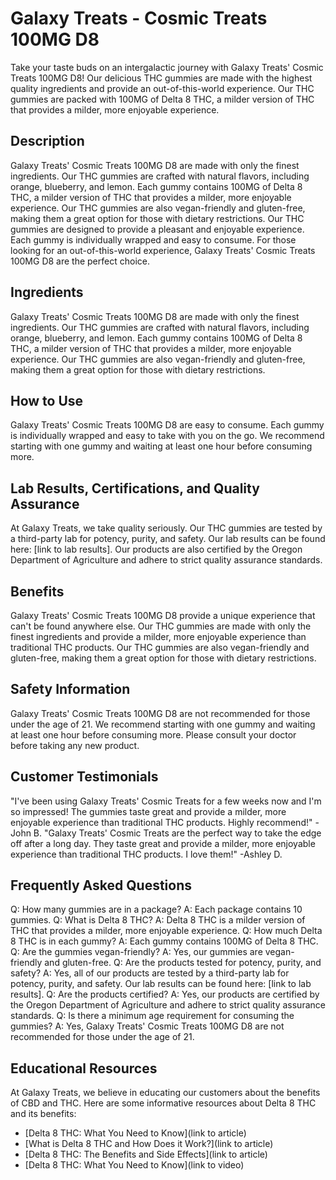 # Galaxy Treats - Cosmic Treats 100MG D8
Take your taste buds on an intergalactic journey with Galaxy Treats' Cosmic Treats 100MG D8! Our delicious THC gummies are made with the highest quality ingredients and provide an out-of-this-world experience. Our THC gummies are packed with 100MG of Delta 8 THC, a milder version of THC that provides a milder, more enjoyable experience.
## Description
Galaxy Treats' Cosmic Treats 100MG D8 are made with only the finest ingredients. Our THC gummies are crafted with natural flavors, including orange, blueberry, and lemon. Each gummy contains 100MG of Delta 8 THC, a milder version of THC that provides a milder, more enjoyable experience. Our THC gummies are also vegan-friendly and gluten-free, making them a great option for those with dietary restrictions.
Our THC gummies are designed to provide a pleasant and enjoyable experience. Each gummy is individually wrapped and easy to consume. For those looking for an out-of-this-world experience, Galaxy Treats' Cosmic Treats 100MG D8 are the perfect choice.
## Ingredients
Galaxy Treats' Cosmic Treats 100MG D8 are made with only the finest ingredients. Our THC gummies are crafted with natural flavors, including orange, blueberry, and lemon. Each gummy contains 100MG of Delta 8 THC, a milder version of THC that provides a milder, more enjoyable experience. Our THC gummies are also vegan-friendly and gluten-free, making them a great option for those with dietary restrictions.
## How to Use
Galaxy Treats' Cosmic Treats 100MG D8 are easy to consume. Each gummy is individually wrapped and easy to take with you on the go. We recommend starting with one gummy and waiting at least one hour before consuming more.
## Lab Results, Certifications, and Quality Assurance
At Galaxy Treats, we take quality seriously. Our THC gummies are tested by a third-party lab for potency, purity, and safety. Our lab results can be found here: [link to lab results]. Our products are also certified by the Oregon Department of Agriculture and adhere to strict quality assurance standards. 
## Benefits
Galaxy Treats' Cosmic Treats 100MG D8 provide a unique experience that can't be found anywhere else. Our THC gummies are made with only the finest ingredients and provide a milder, more enjoyable experience than traditional THC products. Our THC gummies are also vegan-friendly and gluten-free, making them a great option for those with dietary restrictions.
## Safety Information
Galaxy Treats' Cosmic Treats 100MG D8 are not recommended for those under the age of 21. We recommend starting with one gummy and waiting at least one hour before consuming more. Please consult your doctor before taking any new product.
## Customer Testimonials 
"I've been using Galaxy Treats' Cosmic Treats for a few weeks now and I'm so impressed! The gummies taste great and provide a milder, more enjoyable experience than traditional THC products. Highly recommend!" -John B. 
"Galaxy Treats' Cosmic Treats are the perfect way to take the edge off after a long day. They taste great and provide a milder, more enjoyable experience than traditional THC products. I love them!" -Ashley D. 
## Frequently Asked Questions
Q: How many gummies are in a package?
A: Each package contains 10 gummies. 
Q: What is Delta 8 THC?
A: Delta 8 THC is a milder version of THC that provides a milder, more enjoyable experience.
Q: How much Delta 8 THC is in each gummy?
A: Each gummy contains 100MG of Delta 8 THC.
Q: Are the gummies vegan-friendly?
A: Yes, our gummies are vegan-friendly and gluten-free.
Q: Are the products tested for potency, purity, and safety?
A: Yes, all of our products are tested by a third-party lab for potency, purity, and safety. Our lab results can be found here: [link to lab results].
Q: Are the products certified?
A: Yes, our products are certified by the Oregon Department of Agriculture and adhere to strict quality assurance standards. 
Q: Is there a minimum age requirement for consuming the gummies?
A: Yes, Galaxy Treats' Cosmic Treats 100MG D8 are not recommended for those under the age of 21.
## Educational Resources
At Galaxy Treats, we believe in educating our customers about the benefits of CBD and THC. Here are some informative resources about Delta 8 THC and its benefits: 
- [Delta 8 THC: What You Need to Know](link to article)
- [What is Delta 8 THC and How Does it Work?](link to article)
- [Delta 8 THC: The Benefits and Side Effects](link to article)
- [Delta 8 THC: What You Need to Know](link to video)